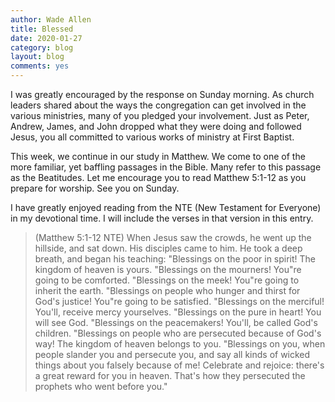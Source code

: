 ```yaml
---
author: Wade Allen
title: Blessed
date: 2020-01-27
category: blog
layout: blog
comments: yes
---
```

 
I was greatly encouraged by the response on Sunday morning. As church leaders shared about the ways the congregation can get involved in the various ministries, many of you pledged your involvement. Just as Peter, Andrew, James, and John dropped what they were doing and followed Jesus, you all committed to various works of ministry at First Baptist. 

This week, we continue in our study in Matthew. We come to one of the more familiar, yet baffling passages in the Bible. Many refer to this passage as the Beatitudes. Let me encourage you to read Matthew 5:1-12 as you prepare for worship. See you on Sunday.

I have greatly enjoyed reading from the NTE (New Testament for Everyone) in my devotional time. I will include the verses in that version in this entry.

>(Matthew 5:1-12 NTE) When Jesus saw the crowds, he went up the hillside, and sat down. His disciples came to him.  He took a deep breath, and began his teaching: "Blessings on the poor in spirit! The kingdom of heaven is yours. "Blessings on the mourners! You"re going to be comforted. "Blessings on the meek! You"re going to inherit the earth. "Blessings on people who hunger and thirst for God's justice! You"re going to be satisfied. "Blessings on the merciful! You'll, receive mercy yourselves. "Blessings on the pure in heart! You will see God. "Blessings on the peacemakers! You'll, be called God's children. "Blessings on people who are persecuted because of God's way! The kingdom of heaven belongs to you. "Blessings on you, when people slander you and persecute you, and say all kinds of wicked things about you falsely because of me!  Celebrate and rejoice: there's a great reward for you in heaven. That's how they persecuted the prophets who went before you." 


 
